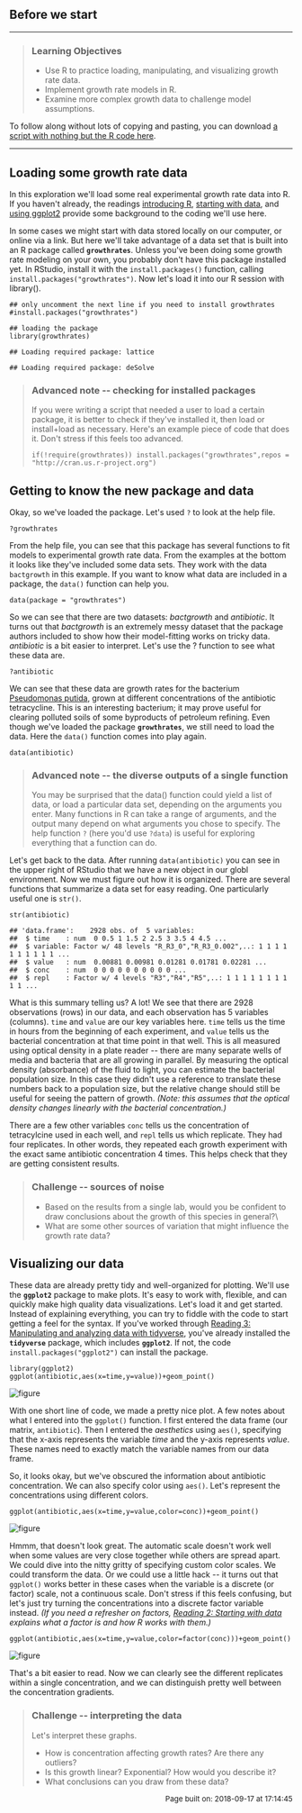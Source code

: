 **Before we start**
-------------------

------------------------------------------------------------------------

> ### Learning Objectives
>
> -   Use R to practice loading, manipulating, and visualizing growth
>     rate data.
> -   Implement growth rate models in R.
> -   Examine more complex growth data to challenge model assumptions.

To follow along without lots of copying and pasting, you can download [a
script with nothing but the R code
here](../scripts/E-01-growth-rates.R).

------------------------------------------------------------------------

Loading some growth rate data
-----------------------------

In this exploration we'll load some real experimental growth rate data
into R. If you haven't already, the readings [introducing
R](../readings/R-01-intro-to-r), [starting with
data](../readings/R-02-starting-with-data), and [using
ggplot2](../readings/R-04-visualization-ggplot2) provide some background
to the coding we'll use here.

In some cases we might start with data stored locally on our computer,
or online via a link. But here we'll take advantage of a data set that
is built into an R package called **`growthrates`**. Unless you've been
doing some growth rate modeling on your own, you probably don't have
this package installed yet. In RStudio, install it with the
`install.packages()` function, calling
`install.packages("growthrates")`. Now let's load it into our R session
with library().

``` {.r}
## only uncomment the next line if you need to install growthrates
#install.packages("growthrates")

## loading the package
library(growthrates)
```

    ## Loading required package: lattice

    ## Loading required package: deSolve

> ### Advanced note -- checking for installed packages
>
> If you were writing a script that needed a user to load a certain
> package, it is better to check if they've installed it, then load or
> install+load as necessary. Here's an example piece of code that does
> it. Don't stress if this feels too advanced.
>
> ``` {.r}
> if(!require(growthrates)) install.packages("growthrates",repos = "http://cran.us.r-project.org")
> ```

Getting to know the new package and data
----------------------------------------

Okay, so we've loaded the package. Let's used `?` to look at the help
file.

``` {.r}
?growthrates
```

From the help file, you can see that this package has several functions
to fit models to experimental growth rate data. From the examples at the
bottom it looks like they've included some data sets. They work with the
data `bactgrowth` in this example. If you want to know what data are
included in a package, the `data()` function can help you.

``` {.r}
data(package = "growthrates")
```

So we can see that there are two datasets: *bactgrowth* and
*antibiotic*. It turns out that *bactgrowth* is an extremely messy
dataset that the package authors included to show how their
model-fitting works on tricky data. *antibiotic* is a bit easier to
interpret. Let's use the ? function to see what these data are.

``` {.r}
?antibiotic
```

We can see that these data are growth rates for the bacterium
[Pseudomonas putida](https://en.wikipedia.org/wiki/Pseudomonas_putida),
grown at different concentrations of the antibiotic tetracycline. This
is an interesting bacterium; it may prove useful for clearing polluted
soils of some byproducts of petroleum refining. Even though we've loaded
the package **`growthrates`**, we still need to load the data. Here the
`data()` function comes into play again.

``` {.r}
data(antibiotic)
```

> ### Advanced note -- the diverse outputs of a single function
>
> You may be surprised that the data() function could yield a list of
> data, or load a particular data set, depending on the arguments you
> enter. Many functions in R can take a range of arguments, and the
> output many depend on what arguments you chose to specify. The help
> function `?` (here you'd use `?data`) is useful for exploring
> everything that a function can do.

Let's get back to the data. After running `data(antibiotic)` you can see
in the upper right of RStudio that we have a new object in our globl
environment. Now we must figure out how it is organized. There are
several functions that summarize a data set for easy reading. One
particularly useful one is `str()`.

``` {.r}
str(antibiotic)
```

    ## 'data.frame':    2928 obs. of  5 variables:
    ##  $ time    : num  0 0.5 1 1.5 2 2.5 3 3.5 4 4.5 ...
    ##  $ variable: Factor w/ 48 levels "R_R3_0","R_R3_0.002",..: 1 1 1 1 1 1 1 1 1 1 ...
    ##  $ value   : num  0.00881 0.00981 0.01281 0.01781 0.02281 ...
    ##  $ conc    : num  0 0 0 0 0 0 0 0 0 0 ...
    ##  $ repl    : Factor w/ 4 levels "R3","R4","R5",..: 1 1 1 1 1 1 1 1 1 1 ...

What is this summary telling us? A lot! We see that there are 2928
observations (rows) in our data, and each observation has 5 variables
(columns). `time` and `value` are our key variables here. `time` tells
us the time in hours from the beginning of each experiment, and `value`
tells us the bacterial concentration at that time point in that well.
This is all measured using optical density in a plate reader -- there
are many separate wells of media and bacteria that are all growing in
parallel. By measuring the optical density (absorbance) of the fluid to
light, you can estimate the bacterial population size. In this case they
didn't use a reference to translate these numbers back to a population
size, but the relative change should still be useful for seeing the
pattern of growth. *(Note: this assumes that the optical density changes
linearly with the bacterial concentration.)*

There are a few other variables `conc` tells us the concentration of
tetracylcine used in each well, and `repl` tells us which replicate.
They had four replicates. In other words, they repeated each growth
experiment with the exact same antibiotic concentration 4 times. This
helps check that they are getting consistent results.

> ### Challenge -- sources of noise
>
> -   Based on the results from a single lab, would you be confident to
>     draw conclusions about the growth of this species in general?\
> -   What are some other sources of variation that might influence the
>     growth rate data?

Visualizing our data
--------------------

These data are already pretty tidy and well-organized for plotting.
We'll use the **`ggplot2`** package to make plots. It's easy to work
with, flexible, and can quickly make high quality data visualizations.
Let's load it and get started. Instead of explaining everything, you can
try to fiddle with the code to start getting a feel for the syntax. If
you've worked through [Reading 3: Manipulating and analyzing data with
tidyverse](../readings/R-03-dplyr), you've already installed the
**`tidyverse`** package, which includes **`ggplot2`**. If not, the code
`install.packages("ggplot2")` can install the package.

``` {.r}
library(ggplot2)
ggplot(antibiotic,aes(x=time,y=value))+geom_point()
```

![figure](E-01-growth-rates_files/figure-markdown/unnamed-chunk-9-1.png)

With one short line of code, we made a pretty nice plot. A few notes
about what I entered into the `ggplot()` function. I first entered the
data frame (our matrix, `antibiotic`). Then I entered the *aesthetics*
using `aes()`, specifying that the x-axis represents the variable *time*
and the y-axis represents *value*. These names need to exactly match the
variable names from our data frame.

So, it looks okay, but we've obscured the information about antibiotic
concentration. We can also specify color using `aes()`. Let's represent
the concentrations using different colors.

``` {.r}
ggplot(antibiotic,aes(x=time,y=value,color=conc))+geom_point()
```

![figure](E-01-growth-rates_files/figure-markdown/unnamed-chunk-10-1.png)

Hmmm, that doesn't look great. The automatic scale doesn't work well
when some values are very close together while others are spread apart.
We could dive into the nitty gritty of specifying custom color scales.
We could transform the data. Or we could use a little hack -- it turns
out that `ggplot()` works better in these cases when the variable is a
discrete (or factor) scale, not a continuous scale. Don't stress if this
feels confusing, but let's just try turning the concentrations into a
discrete factor variable instead. *(If you need a refresher on factors,
[Reading 2: Starting with data](../readings/R-02-starting-with-data)
explains what a factor is and how R works with them.)*

``` {.r}
ggplot(antibiotic,aes(x=time,y=value,color=factor(conc)))+geom_point()
```

![figure](E-01-growth-rates_files/figure-markdown/unnamed-chunk-11-1.png)

That's a bit easier to read. Now we can clearly see the different
replicates within a single concentration, and we can distinguish pretty
well between the concentration gradients.

> ### Challenge -- interpreting the data
>
> Let's interpret these graphs.
>
> -   How is concentration affecting growth rates? Are there any
>     outliers?
> -   Is this growth linear? Exponential? How would you describe it?
> -   What conclusions can you draw from these data?

<p style="text-align: right; font-size: small;">
Page built on: 2018-09-17 at 17:14:45
</p>


